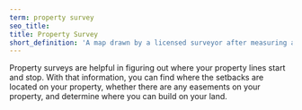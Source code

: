 ```yaml
---
term: property survey
seo_title:
title: Property Survey
short_definition: 'A map drawn by a licensed surveyor after measuring a piece of land to show its area, boundaries, contours, elevations, improvements, and its relationship to the surrounding land.'
---
```



Property surveys are helpful in figuring out where your property lines start and stop. With that information, you can find where the setbacks are located on your property, whether there are any easements on your property, and determine where you can build on your land.